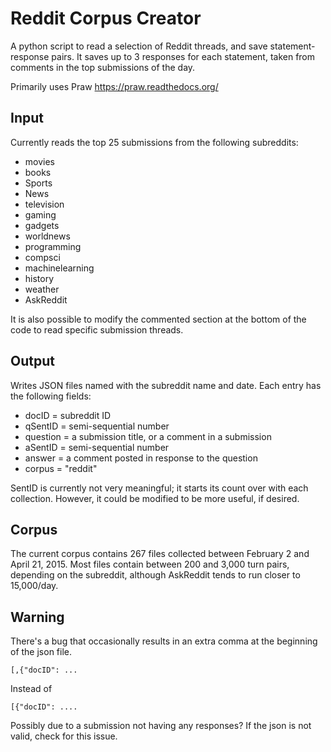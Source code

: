 Reddit Corpus Creator
===============

A python script to read a selection of Reddit threads, and save
statement-response pairs. It saves up to 3 responses for each
statement, taken from comments in the top submissions of the day.

Primarily uses Praw https://praw.readthedocs.org/

Input
-----
Currently reads the top 25 submissions from the following subreddits:
 * movies
 * books
 * Sports
 * News
 * television
 * gaming
 * gadgets
 * worldnews
 * programming
 * compsci
 * machinelearning
 * history
 * weather
 * AskReddit

It is also possible to modify the commented section at the bottom of
the code to read specific submission threads.

Output
-------
Writes JSON files named with the subreddit name and date. Each entry
has the following fields:
 * docID = subreddit ID
 * qSentID = semi-sequential number
 * question = a submission title, or a comment in a submission
 * aSentID = semi-sequential number
 * answer = a comment posted in response to the question
 * corpus = "reddit"

SentID is currently not very meaningful; it starts its count over with
each collection. However, it could be modified to
be more useful, if desired.

Corpus
-------
The current corpus contains 267 files collected between February 2 and
April 21, 2015. Most files contain between 200 and 3,000 turn pairs,
depending on the subreddit, although AskReddit tends to run closer to
15,000/day.

Warning
-------
There's a bug that occasionally results in an extra comma at the
beginning of the json file.

	[,{"docID": ...

Instead of

	[{"docID": ....

Possibly due to a submission not having any responses? If the json is not valid, check for this issue.
